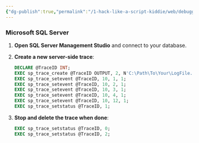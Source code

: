 ```yaml
---
{"dg-publish":true,"permalink":"/1-hack-like-a-script-kiddie/web/debugger-and-logger/logger-ms-sql-server/","noteIcon":"","created":"2025-04-15T14:11:19.600-04:00"}
---
```




















### Microsoft SQL Server

1. **Open SQL Server Management Studio** and connect to your database.

2. **Create a new server-side trace**:
    ```sql
    DECLARE @TraceID INT;
    EXEC sp_trace_create @TraceID OUTPUT, 2, N'C:\Path\To\Your\LogFile.trc', 5, NULL;
    EXEC sp_trace_setevent @TraceID, 10, 1, 1;
    EXEC sp_trace_setevent @TraceID, 10, 2, 1;
    EXEC sp_trace_setevent @TraceID, 10, 3, 1;
    EXEC sp_trace_setevent @TraceID, 10, 4, 1;
    EXEC sp_trace_setevent @TraceID, 10, 12, 1;
    EXEC sp_trace_setstatus @TraceID, 1;
    ```

3. **Stop and delete the trace when done**:
    ```sql
    EXEC sp_trace_setstatus @TraceID, 0;
    EXEC sp_trace_setstatus @TraceID, 2;
    ```

